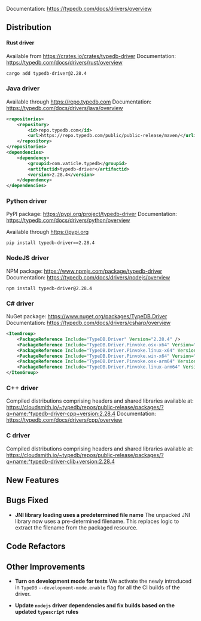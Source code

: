 Documentation: https://typedb.com/docs/drivers/overview

## Distribution

#### Rust driver

Available from https://crates.io/crates/typedb-driver
Documentation: https://typedb.com/docs/drivers/rust/overview


```sh
cargo add typedb-driver@2.28.4
```


### Java driver

Available through https://repo.typedb.com
Documentation: https://typedb.com/docs/drivers/java/overview

```xml
<repositories>
    <repository>
        <id>repo.typedb.com</id>
        <url>https://repo.typedb.com/public/public-release/maven/</url>
    </repository>
</repositories>
<dependencies>
    <dependency>
        <groupid>com.vaticle.typedb</groupid>
        <artifactid>typedb-driver</artifactid>
        <version>2.28.4</version>
    </dependency>
</dependencies>
```

### Python driver

PyPI package: https://pypi.org/project/typedb-driver
Documentation: https://typedb.com/docs/drivers/python/overview

Available through https://pypi.org

```
pip install typedb-driver==2.28.4
```

### NodeJS driver

NPM package: https://www.npmjs.com/package/typedb-driver
Documentation: https://typedb.com/docs/drivers/nodejs/overview

```
npm install typedb-driver@2.28.4
```

### C# driver

NuGet package: https://www.nuget.org/packages/TypeDB.Driver
Documentation: https://typedb.com/docs/drivers/csharp/overview

```xml
<ItemGroup>
    <PackageReference Include="TypeDB.Driver" Version="2.28.4" />
    <PackageReference Include="TypeDB.Driver.Pinvoke.osx-x64" Version="2.28.4" />
    <PackageReference Include="TypeDB.Driver.Pinvoke.linux-x64" Version="2.28.4" />
    <PackageReference Include="TypeDB.Driver.Pinvoke.win-x64" Version="2.28.4" />
    <PackageReference Include="TypeDB.Driver.Pinvoke.osx-arm64" Version="2.28.4" />
    <PackageReference Include="TypeDB.Driver.Pinvoke.linux-arm64" Version="2.28.4" />
</ItemGroup>
```

### C++ driver

Compiled distributions comprising headers and shared libraries available at: https://cloudsmith.io/~typedb/repos/public-release/packages/?q=name:^typedb-driver-cpp+version:2.28.4
Documentation: https://typedb.com/docs/drivers/cpp/overview

### C driver

Compiled distributions comprising headers and shared libraries available at: https://cloudsmith.io/~typedb/repos/public-release/packages/?q=name:^typedb-driver-clib+version:2.28.4


## New Features


## Bugs Fixed
- **JNI library loading uses a predetermined file name**
  The unpacked JNI library now uses a pre-determined filename. This replaces logic to extract the filename from the packaged resource.
  
  

## Code Refactors


## Other Improvements
- **Turn on development mode for tests**
  We activate the newly introduced in `TypeDB` `--development-mode.enable` flag for all the CI builds of the driver.
  
- **Update `nodejs` driver dependencies and fix builds based on the updated `typescript` rules**
